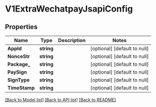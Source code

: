 # V1ExtraWechatpayJsapiConfig

## Properties
Name | Type | Description | Notes
------------ | ------------- | ------------- | -------------
**AppId** | **string** |  | [optional] [default to null]
**NonceStr** | **string** |  | [optional] [default to null]
**Package_** | **string** |  | [optional] [default to null]
**PaySign** | **string** |  | [optional] [default to null]
**SignType** | **string** |  | [optional] [default to null]
**TimeStamp** | **string** |  | [optional] [default to null]

[[Back to Model list]](../README.md#documentation-for-models) [[Back to API list]](../README.md#documentation-for-api-endpoints) [[Back to README]](../README.md)


